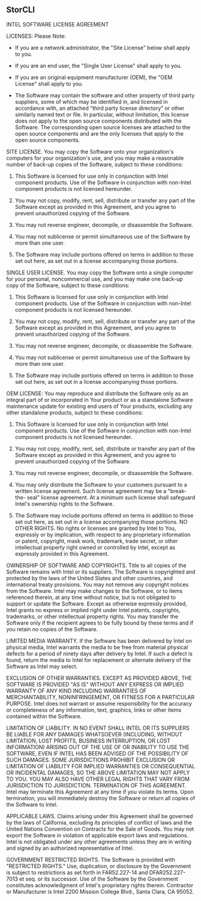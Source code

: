 StorCLI
-------

INTEL SOFTWARE LICENSE AGREEMENT

LICENSES: Please Note:

- If you are a network administrator, the "Site License" below shall apply to you.

- If you are an end user, the "Single User License" shall apply to you.

- If you are an original equipment manufacturer (OEM), the "OEM License" shall apply to you.

- The Software may contain the software and other property of third party suppliers,
some of which may be identified in, and licensed in accordance with, an attached
“third party license directory” or other similarly named text or file. In particular,
without limitation, this license does not apply to the open source components distributed
with the Software. The corresponding open source licenses are attached to the open source
components and are the only licenses that apply to the open source components.

SITE LICENSE. You may copy the Software onto your organization's computers
for your organization's use, and you may make a reasonable number of
back-up copies of the Software, subject to these conditions:

1. This Software is licensed for use only in conjunction with Intel
component products. Use of the Software in conjunction with non-Intel
component products is not licensed hereunder.

2. You may not copy, modify, rent, sell, distribute or transfer any part
of the Software except as provided in this Agreement, and you agree to
prevent unauthorized copying of the Software.

3. You may not reverse engineer, decompile, or disassemble the Software.

4. You may not sublicense or permit simultaneous use of the Software by
more than one user.

5. The Software may include portions offered on terms in addition to those
set out here, as set out in a license accompanying those portions.


SINGLE USER LICENSE. You may copy the Software onto a single computer for
your personal, noncommercial use, and you may make one back-up copy of the
Software, subject to these conditions:

1. This Software is licensed for use only in conjunction with Intel
component products. Use of the Software in conjunction with non-Intel
component products is not licensed hereunder.

2. You may not copy, modify, rent, sell, distribute or transfer any part
of the Software except as provided in this Agreement, and you agree to
prevent unauthorized copying of the Software.

3. You may not reverse engineer, decompile, or disassemble the Software.

4. You may not sublicense or permit simultaneous use of the Software by
more than one user.

5. The Software may include portions offered on terms in addition to those
set out here, as set out in a license accompanying those portions.


OEM LICENSE: You may reproduce and distribute the Software only as an
integral part of or incorporated in Your product or as a standalone
Software maintenance update for existing end users of Your products,
excluding any other standalone products, subject to these conditions:

1. This Software is licensed for use only in conjunction with Intel
component products. Use of the Software in conjunction with non-Intel
component products is not licensed hereunder.

2. You may not copy, modify, rent, sell, distribute or transfer any part
of the Software except as provided in this Agreement, and you agree to
prevent unauthorized copying of the Software.

3. You may not reverse engineer, decompile, or disassemble the Software.

4. You may only distribute the Software to your customers pursuant to a
written license agreement. Such license agreement may be a "break-the-
seal" license agreement. At a minimum such license shall safeguard
Intel's ownership rights to the Software.

5. The Software may include portions offered on terms in addition to those
set out here, as set out in a license accompanying those portions.
NO OTHER RIGHTS. No rights or licenses are granted by Intel to You, expressly
or by implication, with respect to any proprietary information or patent,
copyright, mask work, trademark, trade secret, or other intellectual property
right owned or controlled by Intel, except as expressly provided in this
Agreement.

OWNERSHIP OF SOFTWARE AND COPYRIGHTS. Title to all copies of the Software
remains with Intel or its suppliers. The Software is copyrighted and
protected by the laws of the United States and other countries, and
international treaty provisions. You may not remove any copyright notices
from the Software. Intel may make changes to the Software, or to items
referenced therein, at any time without notice, but is not obligated to
support or update the Software. Except as otherwise expressly provided, Intel
grants no express or implied right under Intel patents, copyrights,
trademarks, or other intellectual property rights. You may transfer the
Software only if the recipient agrees to be fully bound by these terms and if
you retain no copies of the Software.

LIMITED MEDIA WARRANTY. If the Software has been delivered by Intel on
physical media, Intel warrants the media to be free from material physical
defects for a period of ninety days after delivery by Intel. If such a defect
is found, return the media to Intel for replacement or alternate delivery of
the Software as Intel may select.

EXCLUSION OF OTHER WARRANTIES. EXCEPT AS PROVIDED ABOVE, THE SOFTWARE IS
PROVIDED "AS IS" WITHOUT ANY EXPRESS OR IMPLIED WARRANTY OF ANY KIND
INCLUDING WARRANTIES OF MERCHANTABILITY, NONINFRINGEMENT, OR FITNESS FOR A
PARTICULAR PURPOSE. Intel does not warrant or assume responsibility for the
accuracy or completeness of any information, text, graphics, links or other
items contained within the Software.

LIMITATION OF LIABILITY. IN NO EVENT SHALL INTEL OR ITS SUPPLIERS BE LIABLE
FOR ANY DAMAGES WHATSOEVER (INCLUDING, WITHOUT LIMITATION, LOST PROFITS,
BUSINESS INTERRUPTION, OR LOST INFORMATION) ARISING OUT OF THE USE OF OR
INABILITY TO USE THE SOFTWARE, EVEN IF INTEL HAS BEEN ADVISED OF THE
POSSIBILITY OF SUCH DAMAGES. SOME JURISDICTIONS PROHIBIT EXCLUSION OR
LIMITATION OF LIABILITY FOR IMPLIED WARRANTIES OR CONSEQUENTIAL OR INCIDENTAL
DAMAGES, SO THE ABOVE LIMITATION MAY NOT APPLY TO YOU. YOU MAY ALSO HAVE
OTHER LEGAL RIGHTS THAT VARY FROM JURISDICTION TO JURISDICTION.
TERMINATION OF THIS AGREEMENT. Intel may terminate this Agreement at any time
if you violate its terms. Upon termination, you will immediately destroy the
Software or return all copies of the Software to Intel.

APPLICABLE LAWS. Claims arising under this Agreement shall be governed by the
laws of California, excluding its principles of conflict of laws and the
United Nations Convention on Contracts for the Sale of Goods. You may not
export the Software in violation of applicable export laws and regulations.
Intel is not obligated under any other agreements unless they are in writing
and signed by an authorized representative of Intel.

GOVERNMENT RESTRICTED RIGHTS. The Software is provided with "RESTRICTED
RIGHTS." Use, duplication, or disclosure by the Government is subject to
restrictions as set forth in FAR52.227-14 and DFAR252.227-7013 et seq. or its
successor. Use of the Software by the Government constitutes acknowledgment
of Intel's proprietary rights therein. Contractor or Manufacturer is Intel
2200 Mission College Blvd., Santa Clara, CA 95052.

